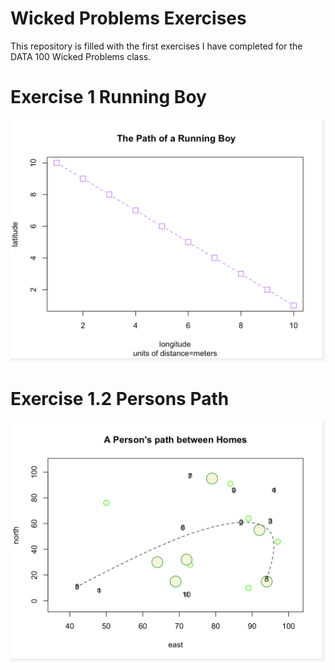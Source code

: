 # Wicked Problems Exercises
This repository is filled with the first exercises I have completed for the DATA 100 Wicked Problems class.
# Exercise 1 Running Boy
![](runningboy.md.png)
# Exercise 1.2 Persons Path 
![](personspath.md.png)
